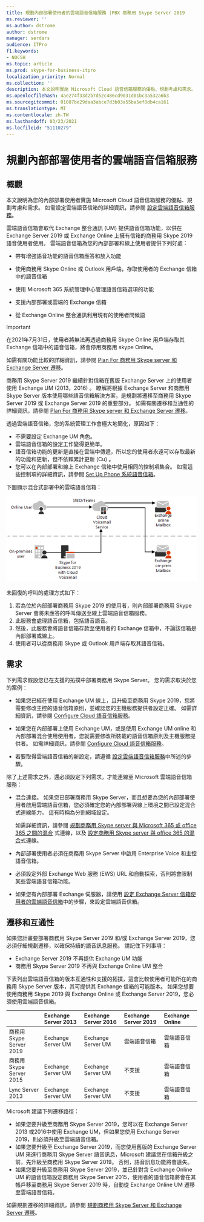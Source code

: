 ```yaml
---
title: 規劃內部部署使用者的雲端語音信箱服務 |PBX 商務用 Skype Server 2019
ms.reviewer: ''
ms.author: dstrome
author: dstrome
manager: serdars
audience: ITPro
f1.keywords:
- NOCSH
ms.topic: article
ms.prod: skype-for-business-itpro
localization_priority: Normal
ms.collection: ''
description: 本文說明實施 Microsoft Cloud 語音信箱服務的優點、規劃考慮和需求。 如需設定雲端語音信箱的詳細資訊，請參閱設定雲端語音信箱。
ms.openlocfilehash: 4ae274f33d2b7d52c486cd9031d01bc3a532a6b3
ms.sourcegitcommit: 01087be29daa3abce7d3b03a55ba5ef8db4ca161
ms.translationtype: MT
ms.contentlocale: zh-TW
ms.lasthandoff: 03/23/2021
ms.locfileid: "51110279"
---
```

# <a name="plan-cloud-voicemail-service-for-on-premises-users"></a>規劃內部部署使用者的雲端語音信箱服務

## <a name="overview"></a>概觀

本文說明為您的內部部署使用者實施 Microsoft Cloud 語音信箱服務的優點、規劃考慮和需求。 如需設定雲端語音信箱的詳細資訊，請參閱 [設定雲端語音信箱服務](configure-cloud-voicemail.md)。

雲端語音信箱會取代 Exchange 整合通訊 (UM) 提供語音信箱功能，以供在 Exchange Server 2019 或 Exchange Online 上擁有信箱的商務用 Skype 2019 語音使用者使用。 雲端語音信箱為您的內部部署和線上使用者提供下列好處：

- 帶有增強語音功能的語音信箱應答和放入功能

- 使用商務用 Skype Online 或 Outlook 用戶端，存取使用者的 Exchange 信箱中的語音信箱

- 使用 Microsoft 365 系統管理中心管理語音信箱選項的功能

- 支援內部部署或雲端的 Exchange 信箱

- 從 Exchange Online 整合通訊利用現有的使用者問候語

> [!Important]
> 在2021年7月31日，使用者將無法再透過商務用 Skype Online 用戶端存取其 Exchange 信箱中的語音信箱，將會停用商務用 skype Online。

如需有關功能比較的詳細資訊，請參閱 [Plan For 商務用 Skype server 和 Exchange Server 遷移](plan-um-migration.md)。

商務用 Skype Server 2019 繼續針對信箱在舊版 Exchange Server 上的使用者使用 Exchange UM (2013，2016) 。  瞭解將根據 Exchange Server 和商務用 Skype Server 版本使用哪些語音信箱解決方案，是規劃將遷移至商務用 Skype Server 2019 或 Exchange Server 2019 的重要部分。 如需有關遷移和互通性的詳細資訊，請參閱 [Plan For 商務用 Skype server 和 Exchange Server 遷移](plan-um-migration.md)。

透過雲端語音信箱，您的系統管理工作會極大地簡化，原因如下：

- 不需要設定 Exchange UM 角色。
- 雲端語音信箱的設定工作變得更簡單。
- 語音信箱功能的更新是直接在雲端中傳遞，所以您的使用者永遠可以存取最新的功能和更新，但不依賴累計更新 (Cu) 。
- 您可以在內部部署和線上 Exchange 信箱中使用相同的控制項集合。 如需這些控制項的詳細資訊，請參閱 [Set Up Phone 系統語音信箱](https://support.office.com/article/Set-up-Phone-System-voicemail-Admin-help-9c590873-b014-4df3-9e27-1bb97322a79d)。

下圖顯示混合式部署中的雲端語音信箱：

![SfB 雲端語音信箱](../../sfbserver2019/media/plan-cloud-voice-mail-server1.png)

未回復的呼叫的處理方式如下：  

1. 若為位於內部部署商務用 Skype 2019 的使用者，則內部部署商務用 Skype Server 會將未應答的呼叫傳送至線上雲端語音信箱服務。
2. 此服務會處理語音信箱，包括語音語音。
3. 然後，此服務會將語音信箱存款至使用者的 Exchange 信箱中，不論該信箱是內部部署或線上。  
4. 使用者可以從商務用 Skype 或 Outlook 用戶端存取其語音信箱。

## <a name="requirements"></a>需求

下列需求假設您已在支援的拓撲中部署商務用 Skype Server。  您的需求取決於您的案例：

- 如果您已經在使用 Exchange UM 線上，且升級至商務用 Skype 2019，您將需要修改主控的語音信箱原則，並確認您的主機服務提供者設定正確。 如需詳細資訊，請參閱 [Configure Cloud 語音信箱服務](configure-cloud-voicemail.md)。

- 如果您在內部部署上使用 Exchange UM，或是使用 Exchange UM online 和內部部署混合使用使用者，您就需要修改所裝載的語音信箱原則及主機服務提供者。  如需詳細資訊，請參閱 [Configure Cloud 語音信箱服務](configure-cloud-voicemail.md)。

- 若要取得雲端語音信箱的新設定，請遵循 [設定雲端語音信箱服務](configure-cloud-voicemail.md)中所述的步驟。

除了上述需求之外，還必須設定下列需求，才能連線至 Microsoft 雲端語音信箱服務：

- 混合連接。 如果您已部署商務用 Skype Server，而且想要為您的內部部署使用者啟用雲端語音信箱，您必須確定您的內部部署與線上環境之間已設定混合式連線能力。 這有時稱為分割網域設定。

   如需詳細資訊，請參閱 [規劃商務用 Skype server 與 Microsoft 365 或 office 365 之間的混合](plan-hybrid-connectivity.md) 式連線，以及 [設定商務用 Skype server 與 office 365 的混合](configure-hybrid-connectivity.md)式連線。

- 內部部署使用者必須在商務用 Skype Server 中啟用 Enterprise Voice 和主控語音信箱。

- 必須設定外部 Exchange Web 服務 (EWS) URL 和自動探索，否則將會限制某些雲端語音信箱功能。

- 如果您有內部部署 Exchange 伺服器，請使用 [設定 Exchange Server 信箱使用者的雲端語音信箱](/microsoftteams/set-up-phone-system-voicemail#set-up-cloud-voicemail-for-exchange-server-mailbox-users)中的步驟，來設定雲端語音信箱。

## <a name="migration-and-interoperability"></a>遷移和互通性

如果您計畫要部署商務用 Skype Server 2019 和/或 Exchange Server 2019，您必須仔細規劃遷移，以確保持續的語音訊息服務。 請記住下列事項：

- Exchange Server 2019 不再提供 Exchange UM 功能
- 商務用 Skype Server 2019 不再與 Exchange Online UM 整合

下表列出雲端語音信箱的版本互通性和支援的拓撲，這會比較使用者可能所在的商務用 Skype Server 版本，其可提供其 Exchange 信箱的可能版本。 如果您想要使用商務用 Skype 2019 與 Exchange Online 或 Exchange Server 2019，您必須使用雲端語音信箱。

| | Exchange Server 2013 | Exchange Server 2016 | Exchange Server 2019 | Exchange Online   |
|:---    |:--- |:--- |:--- |:---  |
| 商務用 Skype Server 2019 | Exchange Server UM | Exchange Server UM | 雲端語音信箱 | 雲端語音信箱 |
| 商務用 Skype Server 2015 | Exchange Server UM | Exchange Server UM | 不支援 | 雲端語音信箱 |
| Lync Server 2013 <br>  | Exchange Server UM | Exchange Server UM | 不支援 | 雲端語音信箱 |

Microsoft 建議下列遷移路徑：

- 如果您要升級至商務用 Skype Server 2019，您可以在 Exchange Server 2013 或2016中使用 Exchange UM，但如果您使用 Exchange Server 2019，則必須升級至雲端語音信箱。
- 如果您要升級至 Exchange Server 2019，而您使用舊版的 Exchange Server UM 來進行商務用 Skype Server 語音訊息，Microsoft 建議您在信箱升級之前，先升級至商務用 Skype Server 2019。  否則，語音訊息功能將會遺失。
- 如果您要升級至商務用 Skype Server 2019，並已針對含 Exchange Online UM 的語音信箱設定商務用 Skype Server 2015，使用者的語音信箱將會在其帳戶移至商務用 Skype Server 2019 時，自動從 Exchange Online UM 遷移至雲端語音信箱。 

如需規劃遷移的詳細資訊，請參閱 [規劃商務用 Skype Server 和 Exchange Server 遷移](plan-um-migration.md)。